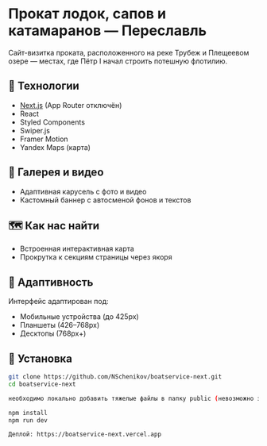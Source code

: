 # Прокат лодок, сапов и катамаранов — Переславль

Сайт-визитка проката, расположенного на реке Трубеж и Плещеевом озере — местах, где Пётр I начал строить потешную флотилию.

## 🚀 Технологии

- [Next.js](https://nextjs.org/) (App Router отключён)
- React
- Styled Components
- Swiper.js
- Framer Motion
- Yandex Maps (карта)

## 📸 Галерея и видео
- Адаптивная карусель с фото и видео
- Кастомный баннер с автосменой фонов и текстов

## 🗺 Как нас найти
- Встроенная интерактивная карта
- Прокрутка к секциям страницы через якоря

## 📱 Адаптивность
Интерфейс адаптирован под:
- Мобильные устройства (до 425px)
- Планшеты (426–768px)
- Десктопы (768px+)

## 🔧 Установка

```bash
git clone https://github.com/NSchenikov/boatservice-next.git
cd boatservice-next

необходимо локально добавить тяжелые файлы в папку public (невозможно запушить эти файлы в данный репозиторий). Ссылка на скачивание: https://disk.yandex.ru/d/3heA-5ysW0fGUw

npm install
npm run dev

Деплой: https://boatservice-next.vercel.app
